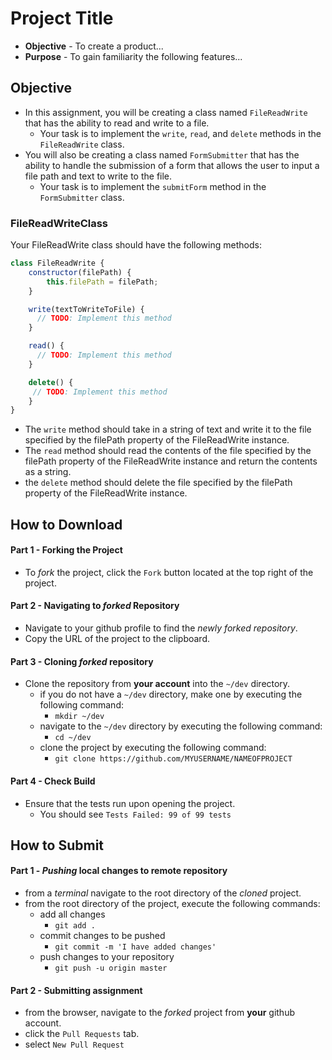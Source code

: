 # Project Title

* **Objective** - To create a product...
* **Purpose** - To gain familiarity the following features...




## Objective
* In this assignment, you will be creating a class named `FileReadWrite` that has the ability to read and write to a file.
  * Your task is to implement the `write`, `read`, and `delete` methods in the `FileReadWrite` class.
* You will also be creating a class named `FormSubmitter` that has the ability to handle the submission of a form that allows the user to input a file path and text to write to the file.
  * Your task is to implement the `submitForm` method in the `FormSubmitter` class.


### FileReadWriteClass

Your FileReadWrite class should have the following methods:

```js
class FileReadWrite {
    constructor(filePath) {
        this.filePath = filePath;
    }

    write(textToWriteToFile) {
      // TODO: Implement this method
    }

    read() {
      // TODO: Implement this method
    }

    delete() {
     // TODO: Implement this method
    }
}
```

* The `write` method should take in a string of text and write it to the file specified by the filePath property of the FileReadWrite instance.
* The `read` method should read the contents of the file specified by the filePath property of the FileReadWrite instance and return the contents as a string.
* the `delete` method should delete the file specified by the filePath property of the FileReadWrite instance.




## How to Download

#### Part 1 - Forking the Project
* To _fork_ the project, click the `Fork` button located at the top right of the project.


#### Part 2 - Navigating to _forked_ Repository
* Navigate to your github profile to find the _newly forked repository_.
* Copy the URL of the project to the clipboard.

#### Part 3 - Cloning _forked_ repository
* Clone the repository from **your account** into the `~/dev` directory.
  * if you do not have a `~/dev` directory, make one by executing the following command:
    * `mkdir ~/dev`
  * navigate to the `~/dev` directory by executing the following command:
    * `cd ~/dev`
  * clone the project by executing the following command:
    * `git clone https://github.com/MYUSERNAME/NAMEOFPROJECT`

#### Part 4 - Check Build
* Ensure that the tests run upon opening the project.
    * You should see `Tests Failed: 99 of 99 tests`







## How to Submit

#### Part 1 -  _Pushing_ local changes to remote repository
* from a _terminal_ navigate to the root directory of the _cloned_ project.
* from the root directory of the project, execute the following commands:
    * add all changes
      * `git add .`
    * commit changes to be pushed
      * `git commit -m 'I have added changes'`
    * push changes to your repository
      * `git push -u origin master`

#### Part 2 - Submitting assignment
* from the browser, navigate to the _forked_ project from **your** github account.
* click the `Pull Requests` tab.
* select `New Pull Request`
